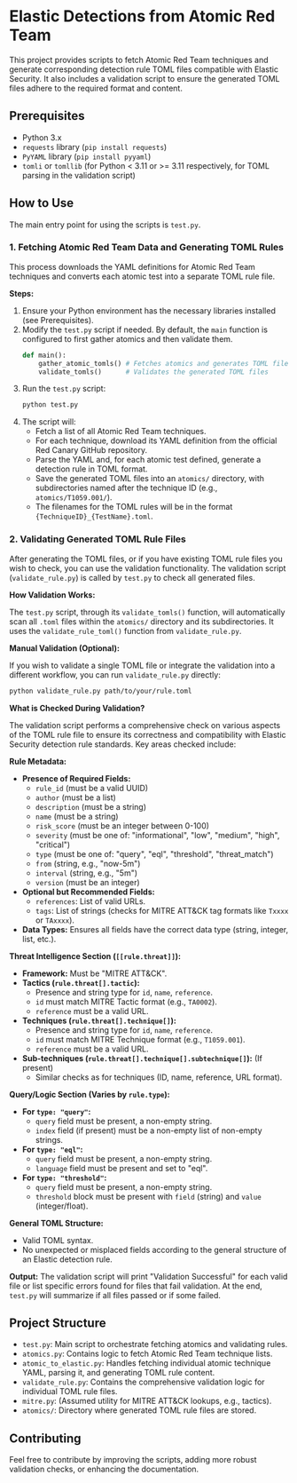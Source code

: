 # Elastic Detections from Atomic Red Team

This project provides scripts to fetch Atomic Red Team techniques and generate corresponding detection rule TOML files compatible with Elastic Security. It also includes a validation script to ensure the generated TOML files adhere to the required format and content.

## Prerequisites

- Python 3.x
- `requests` library (`pip install requests`)
- `PyYAML` library (`pip install pyyaml`)
- `tomli` or `tomllib` (for Python < 3.11 or >= 3.11 respectively, for TOML parsing in the validation script)

## How to Use

The main entry point for using the scripts is `test.py`.

### 1. Fetching Atomic Red Team Data and Generating TOML Rules

This process downloads the YAML definitions for Atomic Red Team techniques and converts each atomic test into a separate TOML rule file.

**Steps:**

1.  Ensure your Python environment has the necessary libraries installed (see Prerequisites).
2.  Modify the `test.py` script if needed. By default, the `main` function is configured to first gather atomics and then validate them.
    ```python
    def main():
        gather_atomic_tomls() # Fetches atomics and generates TOML files
        validate_tomls()      # Validates the generated TOML files
    ```
3.  Run the `test.py` script:
    ```bash
    python test.py
    ```
4.  The script will:
    *   Fetch a list of all Atomic Red Team techniques.
    *   For each technique, download its YAML definition from the official Red Canary GitHub repository.
    *   Parse the YAML and, for each atomic test defined, generate a detection rule in TOML format.
    *   Save the generated TOML files into an `atomics/` directory, with subdirectories named after the technique ID (e.g., `atomics/T1059.001/`).
    *   The filenames for the TOML rules will be in the format `{TechniqueID}_{TestName}.toml`.

### 2. Validating Generated TOML Rule Files

After generating the TOML files, or if you have existing TOML rule files you wish to check, you can use the validation functionality. The validation script (`validate_rule.py`) is called by `test.py` to check all generated files.

**How Validation Works:**

The `test.py` script, through its `validate_tomls()` function, will automatically scan all `.toml` files within the `atomics/` directory and its subdirectories. It uses the `validate_rule_toml()` function from `validate_rule.py`.

**Manual Validation (Optional):**

If you wish to validate a single TOML file or integrate the validation into a different workflow, you can run `validate_rule.py` directly:

```bash
python validate_rule.py path/to/your/rule.toml
```

**What is Checked During Validation?**

The validation script performs a comprehensive check on various aspects of the TOML rule file to ensure its correctness and compatibility with Elastic Security detection rule standards. Key areas checked include:

**Rule Metadata:**
*   **Presence of Required Fields:**
    *   `rule_id` (must be a valid UUID)
    *   `author` (must be a list)
    *   `description` (must be a string)
    *   `name` (must be a string)
    *   `risk_score` (must be an integer between 0-100)
    *   `severity` (must be one of: "informational", "low", "medium", "high", "critical")
    *   `type` (must be one of: "query", "eql", "threshold", "threat_match")
    *   `from` (string, e.g., "now-5m")
    *   `interval` (string, e.g., "5m")
    *   `version` (must be an integer)
*   **Optional but Recommended Fields:**
    *   `references`: List of valid URLs.
    *   `tags`: List of strings (checks for MITRE ATT&CK tag formats like `Txxxx` or `TAxxxx`).
*   **Data Types:** Ensures all fields have the correct data type (string, integer, list, etc.).

**Threat Intelligence Section (`[[rule.threat]]`):**
*   **Framework:** Must be "MITRE ATT&CK".
*   **Tactics (`rule.threat[].tactic`):**
    *   Presence and string type for `id`, `name`, `reference`.
    *   `id` must match MITRE Tactic format (e.g., `TA0002`).
    *   `reference` must be a valid URL.
*   **Techniques (`rule.threat[].technique[]`):**
    *   Presence and string type for `id`, `name`, `reference`.
    *   `id` must match MITRE Technique format (e.g., `T1059.001`).
    *   `reference` must be a valid URL.
*   **Sub-techniques (`rule.threat[].technique[].subtechnique[]`):** (If present)
    *   Similar checks as for techniques (ID, name, reference, URL format).

**Query/Logic Section (Varies by `rule.type`):**
*   **For `type: "query"`:**
    *   `query` field must be present, a non-empty string.
    *   `index` field (if present) must be a non-empty list of non-empty strings.
*   **For `type: "eql"`:**
    *   `query` field must be present, a non-empty string.
    *   `language` field must be present and set to "eql".
*   **For `type: "threshold"`:**
    *   `query` field must be present, a non-empty string.
    *   `threshold` block must be present with `field` (string) and `value` (integer/float).

**General TOML Structure:**
*   Valid TOML syntax.
*   No unexpected or misplaced fields according to the general structure of an Elastic detection rule.

**Output:**
The validation script will print "Validation Successful" for each valid file or list specific errors found for files that fail validation. At the end, `test.py` will summarize if all files passed or if some failed.

## Project Structure

- `test.py`: Main script to orchestrate fetching atomics and validating rules.
- `atomics.py`: Contains logic to fetch Atomic Red Team technique lists.
- `atomic_to_elastic.py`: Handles fetching individual atomic technique YAML, parsing it, and generating TOML rule content.
- `validate_rule.py`: Contains the comprehensive validation logic for individual TOML rule files.
- `mitre.py`: (Assumed utility for MITRE ATT&CK lookups, e.g., tactics).
- `atomics/`: Directory where generated TOML rule files are stored.

## Contributing

Feel free to contribute by improving the scripts, adding more robust validation checks, or enhancing the documentation. 